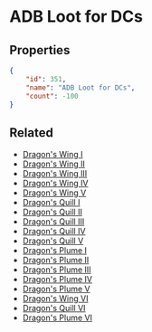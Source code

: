 # ADB Loot for DCs

<no description available>

## Properties

```json
{
    "id": 351,
    "name": "ADB Loot for DCs",
    "count": -100
}
```

## Related

- [Dragon's Wing I](../items/10105-dragon-s-wing-i.md)
- [Dragon's Wing II](../items/10106-dragon-s-wing-ii.md)
- [Dragon's Wing III](../items/10107-dragon-s-wing-iii.md)
- [Dragon's Wing IV](../items/10108-dragon-s-wing-iv.md)
- [Dragon's Wing V](../items/10109-dragon-s-wing-v.md)
- [Dragon's Quill I](../items/10110-dragon-s-quill-i.md)
- [Dragon's Quill II](../items/10111-dragon-s-quill-ii.md)
- [Dragon's Quill III](../items/10112-dragon-s-quill-iii.md)
- [Dragon's Quill IV](../items/10113-dragon-s-quill-iv.md)
- [Dragon's Quill V](../items/10114-dragon-s-quill-v.md)
- [Dragon's Plume I](../items/10115-dragon-s-plume-i.md)
- [Dragon's Plume II](../items/10116-dragon-s-plume-ii.md)
- [Dragon's Plume III](../items/10117-dragon-s-plume-iii.md)
- [Dragon's Plume IV](../items/10118-dragon-s-plume-iv.md)
- [Dragon's Plume V](../items/10119-dragon-s-plume-v.md)
- [Dragon's Wing VI](../items/20303-dragon-s-wing-vi.md)
- [Dragon's Quill VI](../items/20304-dragon-s-quill-vi.md)
- [Dragon's Plume VI](../items/20305-dragon-s-plume-vi.md)

